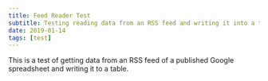 ```yaml
---
title: Feed Reader Test
subtitle: Testing reading data from an RSS feed and writing it into a table.
date: 2019-01-14
tags: [test]
---
```


This is a test of getting data from an RSS feed of a published Google spreadsheet and writing it to a table.

<table style="width:100%" id="tbl"></table>

<script>
  var table = document.getElementById("tbl");
  var row = table.insertRow(0);
  var cell0 = row.insertCell(0);
  var cell1 = row.insertCell(1);
  var cell2 = row.insertCell(2);
  var cell3 = row.insertCell(3);

  cell0.innerHTML = "Date";
  cell1.innerHTML = "Run Time";
  cell2.innerHTML = "Distance (km)";
  cell3.innerHTML = "Speed (km/h)";

  //var rownum = 0;
  var feed = "https://spreadsheets.google.com/feeds/list/1ja2C-UuzQo4i_OrBZe-91Kifm3zWd9pg16xmLlN0Wgs/default/public/values";
	  $.ajax(feed, 
    {
		  accepts:
    {
			xml:"application/rss+xml"
		},
		dataType:"xml",
		success:function(data) 
    {
			$(data).find("entry").each(function () 
      { 
				var el = $(this);
        var newrow = table.insertRow(1);
        var newcell0 = newrow.insertCell(0);
        var newcell1 = newrow.insertCell(1);
        var newcell2 = newrow.insertCell(2);
        var newcell3 = newrow.insertCell(3);
        var runtime = el.find("gsx:time").text();
        var rundist = el.find("gsx:distancekm").text();
	var runspeed = 60*rundist/runtime;
        newcell0.innerHTML = el.find("gsx:date").text();
        newcell1.innerHTML = runtime;
        newcell2.innerHTML = rundist;
        newcell3.innerHTML = runspeed;
			});
		}	
	});
</script>
